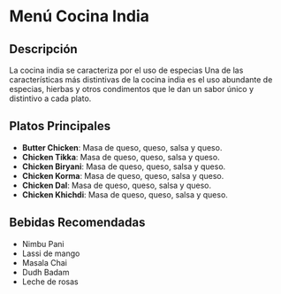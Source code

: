# Menú Cocina India

## Descripción
La cocina india se caracteriza por el uso de especias
Una de las características más distintivas de la cocina india es el uso abundante de especias, hierbas y otros condimentos que le dan un sabor único y distintivo a cada plato.

## Platos Principales
- **Butter Chicken**: Masa de queso, queso, salsa y queso. 
- **Chicken Tikka**: Masa de queso, queso, salsa y queso. 
- **Chicken Biryani**: Masa de queso, queso, salsa y queso. 
- **Chicken Korma**: Masa de queso, queso, salsa y queso. 
- **Chicken Dal**: Masa de queso, queso, salsa y queso. 
- **Chicken Khichdi**: Masa de queso, queso, salsa y queso.

## Bebidas Recomendadas
- Nimbu Pani
- Lassi de mango
- Masala Chai
- Dudh Badam
- Leche de rosas

